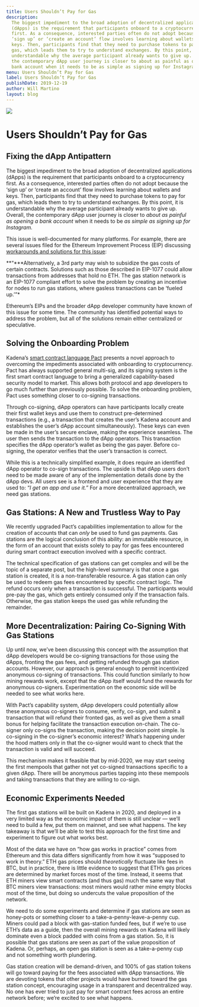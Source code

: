 ```yaml
---
title: Users Shouldn’t Pay for Gas
description:
  The biggest impediment to the broad adoption of decentralized applications
  (dApps) is the requirement that participants onboard to a cryptocurrency
  first. As a consequence, interested parties often do not adopt because the
  ‘sign up’ or ‘create an account’ flow involves learning about wallets and
  keys. Then, participants find that they need to purchase tokens to pay for
  gas, which leads them to try to understand exchanges. By this point, it is
  understandable why the average participant already wants to give up. Overall,
  the contemporary dApp user journey is closer to about as painful as opening a
  bank account when it needs to be as simple as signing up for Instagram.
menu: Users Shouldn’t Pay for Gas
label: Users Shouldn’t Pay for Gas
publishDate: 2019-12-19
author: Will Martino
layout: blog
---
```


![](/assets/blog/2019/1_2tCoP7nddaQefAs0TVlygg.webp)

# Users Shouldn’t Pay for Gas

## Fixing the dApp Antipattern

The biggest impediment to the broad adoption of decentralized applications
(dApps) is the requirement that participants onboard to a cryptocurrency first.
As a consequence, interested parties often do not adopt because the ‘sign up’ or
‘create an account’ flow involves learning about wallets and keys. Then,
participants find that they need to purchase tokens to pay for gas, which leads
them to try to understand exchanges. By this point, it is understandable why the
average participant already wants to give up. Overall, the contemporary dApp
user journey is closer to _about as painful as opening a bank account_ when it
needs to be _as simple as signing up for Instagram._

This issue is well-documented for many platforms. For example, there are several
issues filed for the Ethereum Improvement Process (EIP) discussing
[workarounds and solutions for this issue](https://eips.ethereum.org/EIPS/eip-1613):

**“\***Alternatively, a 3rd party may wish to subsidize the gas costs of certain
contracts. Solutions such as those described in EIP-1077 could allow
transactions from addresses that hold no ETH. The gas station network is an
EIP-1077 compliant effort to solve the problem by creating an incentive for
nodes to run gas stations, where gasless transactions can be ‘fueled up.’”\*

Ethereum’s EIPs and the broader dApp developer community have known of this
issue for some time. The community has identified potential ways to address the
problem, but all of the solutions remain either centralized or speculative.

## Solving the Onboarding Problem

Kadena’s
[smart contract language Pact](https://medium.com/kadena-io/safer-smarter-contracts-with-pact-e86b9ccaca9f)
presents a novel approach to overcoming the impediments associated with
onboarding to cryptocurrency. Pact has always supported general multi-sig, and
its signing system is the first smart contract language to bring a generalized
capability-based security model to market. This allows both protocol and app
developers to go much further than previously possible. To solve the onboarding
problem, Pact uses something closer to co-signing transactions.

Through co-signing, dApp operators can have participants locally create their
first wallet keys and use them to construct pre-determined transactions (e.g., a
transaction that creates the user’s Kadena account and establishes the user’s
dApp account simultaneously). These keys can even be made in the user’s secure
enclave, making the experience seamless. The user then sends the transaction to
the dApp operators. This transaction specifies the dApp operator’s wallet as
being the gas payer. Before co-signing, the operator verifies that the user’s
transaction is correct.

While this is a technically simplified example, it does require an identified
dApp operator to co-sign transactions. The upside is that dApp users don’t need
to be made aware of any of the implementation details done by the dApp devs. All
users see is a frontend and user experience that they are used to: “_I get an
app and use it.”_ For a more decentralized approach, we need gas stations.

## Gas Stations: A New and Trustless Way to Pay

We recently upgraded Pact’s capabilities implementation to allow for the
creation of accounts that can _only_ be used to fund gas payments. Gas stations
are the logical conclusion of this ability: an immutable resource, in the form
of an account that exists solely to pay for gas fees encountered during smart
contract execution involved with a specific contract.

The technical specification of gas stations can get complex and will be the
topic of a separate post, but the high-level summary is that once a gas station
is created, it is a non-transferable resource. A gas station can only be used to
redeem gas fees encountered by specific contract logic. The refund occurs only
when a transaction is successful. The participants would pre-pay the gas, which
gets entirely consumed only if the transaction fails. Otherwise, the gas station
keeps the used gas while refunding the remainder.

## More Decentralization: Pairing Co-Signing With Gas Stations

Up until now, we’ve been discussing this concept with the assumption that dApp
developers would be co-signing transactions for those using the dApps, fronting
the gas fees, and getting refunded through gas station accounts. However, our
approach is general enough to permit incentivized anonymous co-signing of
transactions. This could function similarly to how mining rewards work, except
that the dApp itself would fund the rewards for anonymous co-signers.
Experimentation on the economic side will be needed to see what works here.

With Pact’s capability system, dApp developers could potentially allow these
anonymous co-signers to consume, verify, co-sign, and submit a transaction that
will refund their fronted gas, as well as give them a small bonus for helping
facilitate the transaction execution on-chain. The co-signer only co-signs the
transaction, making the decision point simple. Is co-signing in the co-signer’s
economic interest? What’s happening under the hood matters only in that the
co-signer would want to check that the transaction is valid and will succeed.

This mechanism makes it feasible that by mid-2020, we may start seeing the first
mempools that gather not yet co-signed transactions specific to a given dApp.
There will be anonymous parties tapping into these mempools and taking
transactions that they are willing to co-sign.

## Economic Experiments Needed

The first gas stations will be built on Kadena in 2020, and deployed in a very
limited way as the economic impact of them is still unclear — we’ll need to
build a few, put them on mainnet, and see what happens. The key takeaway is that
we’ll be able to test this approach for the first time and experiment to figure
out what works best.

Most of the data we have on “how gas works in practice” comes from Ethereum and
this data differs significantly from how it was “supposed to work in theory.”
ETH gas prices should _theoretically_ fluctuate like fees in BTC, but in
practice, there is little evidence to suggest that ETH’s gas prices are
determined by market forces most of the time. Instead, it seems that ETH miners
view smart contracts (and thus gas) much the same way that BTC miners view
transactions: most miners would rather mine empty blocks most of the time, but
doing so undercuts the value proposition of the network.

We need to do some experiments and determine if gas stations are seen as
honey-pots or something closer to a take-a-penny-leave-a-penny cup. Miners could
pad a block with gas-station funded fees, but if we’re to use ETH’s data as a
guide, then the overall mining rewards on Kadena will likely dominate even a
block padded with coins from a gas station. So, it is possible that gas stations
are seen as part of the value proposition of Kadena. Or, perhaps, an open gas
station is seen as a take-a-penny cup and not something worth plundering.

Gas station creation will be demand-driven, and 100% of gas station tokens will
go toward paying for the fees associated with dApp transactions. We are devoting
tokens that other projects would have burned toward the gas station concept,
encouraging usage in a transparent and decentralized way. No one has ever tried
to just pay for smart contract fees across an entire network before; we’re
excited to see what happens.
